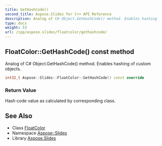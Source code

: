 ```yaml
---
title: GetHashCode()
second_title: Aspose.Slides for C++ API Reference
description: Analog of C# Object.GetHashCode() method. Enables hashing of custom objects.
type: docs
weight: 53
url: /cpp/aspose.slides/floatcolor/gethashcode/
---
```

## FloatColor::GetHashCode() const method


Analog of C# Object.GetHashCode() method. Enables hashing of custom objects.

```cpp
int32_t Aspose::Slides::FloatColor::GetHashCode() const override
```


### Return Value

Hash code value as calculated by corresponding class.

## See Also

* Class [FloatColor](./)
* Namespace [Aspose::Slides](../)
* Library [Aspose.Slides](../../)